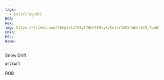 ```yaml
---
tags:
  - Color/Tag/NTC
RGB:
Hex:
img: https://filedn.com/l0hpzxl1f01yT7GHxtF8cyk/Color%20Snake/SVG_Tumb%20Mass%20No%20Name/F7FAF7.svg
CMYK:
HSL:
Name:
---
```

Snow Drift
```palette
#F7FAF7
```
RGB
